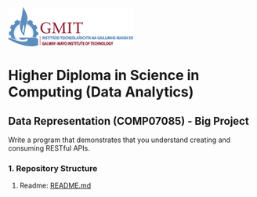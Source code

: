 ![GMIT Logo](https://github.com/Munster2020/HDIP_CSDA_COMP08050_PROJECT/blob/main/GMIT_Logo.jpg)
# Higher Diploma in Science in Computing (Data Analytics)
## Data Representation (COMP07085) - Big Project

Write a program that demonstrates that you understand creating and consuming RESTful APIs.

### 1. Repository Structure
1. Readme: [README.md](https://github.com/Munster2020/HDIP_CSDA_COMP07085_PROJECT/blob/main/README.md)
